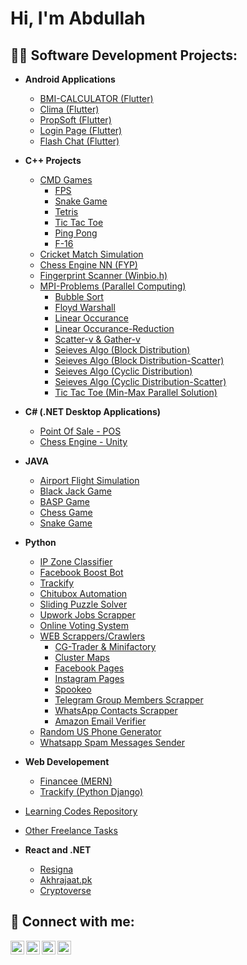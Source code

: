<h1>Hi, I'm Abdullah <br/>

<h2>👨‍💻 Software Development Projects:</h2>

- <b>Android Applications</b>
  - [BMI-CALCULATOR (Flutter)](https://github.com/AbdullahFarooq123/BMI-Calculator--FLutter-)
  - [Clima (Flutter)](https://github.com/AbdullahFarooq123/Clima-Flutter-)
  - [PropSoft (Flutter)](https://github.com/AbdullahFarooq123/PropSoft)
  - [Login Page (Flutter)](https://github.com/AbdullahFarooq123/Login-Page-Flutter)
  - [Flash Chat (Flutter)](https://github.com/AbdullahFarooq123/Flash-Chat)
- <b>C++ Projects</b>
  - [CMD Games](https://github.com/AbdullahFarooq123/Console-Games-C-)
    - [FPS](https://github.com/AbdullahFarooq123/Console-Games-C-/tree/main/CMD%20FPS%20GAME%20(CPP%20VISUAL%20STUDIO))
    - [Snake Game](https://github.com/AbdullahFarooq123/Console-Games-C-/tree/main/SNAKE%20GAME%20(CPP%20VISUAL%20STUDIO))
    - [Tetris](https://github.com/AbdullahFarooq123/Console-Games-C-/tree/main/TETRIS%20GAME%20(CPP%20VISUAL%20STUDIO))
    - [Tic Tac Toe](https://github.com/AbdullahFarooq123/Console-Games-C-/tree/main/TIC%20TAC%20TOE%201%20(CPP%20VISUAL%20STUDIO))
    - [Ping Pong](https://github.com/AbdullahFarooq123/Console-Games-C-/blob/main/ping-pong.cpp)
    - [F-16](https://github.com/AbdullahFarooq123/Console-Games-C-/blob/main/F-16.cpp)
  - [Cricket Match Simulation](https://github.com/AbdullahFarooq123/Cricket-Simulator-Cpp)
  - [Chess Engine NN (FYP)](https://github.com/AbdullahFarooq123/FYP-RL-Chess-Cpp)
  - [Fingerprint Scanner (Winbio.h)](https://github.com/AbdullahFarooq123/Fingerprint-Scanner-Cpp)
  - [MPI-Problems (Parallel Computing)](https://github.com/AbdullahFarooq123/MPI-Cpp)
    - [Bubble Sort](https://github.com/AbdullahFarooq123/MPI-Cpp/blob/main/MPI%202/Bubble%20Sort%20Parellel.cpp)
    - [Floyd Warshall](https://github.com/AbdullahFarooq123/MPI-Cpp/blob/main/MPI%202/Floyd_warshall_algo.cpp)
    - [Linear Occurance](https://github.com/AbdullahFarooq123/MPI-Cpp/blob/main/MPI%202/Linear%20Occurance.cpp)
    - [Linear Occurance-Reduction](https://github.com/AbdullahFarooq123/MPI-Cpp/blob/main/MPI%202/Linear_Occurance_Reduction.cpp)
    - [Scatter-v & Gather-v](https://github.com/AbdullahFarooq123/MPI-Cpp/blob/main/MPI%202/Scatterv%20and%20Gatherv.cpp)
    - [Seieves Algo (Block Distribution)](https://github.com/AbdullahFarooq123/MPI-Cpp/blob/main/MPI%202/Seive's%20Algorithm%20Block%20Scatter.cpp)
    - [Seieves Algo (Block Distribution-Scatter)](https://github.com/AbdullahFarooq123/MPI-Cpp/blob/main/MPI%202/Seive's%20Algorithm%20Block.cpp)
    - [Seieves Algo (Cyclic Distribution)](https://github.com/AbdullahFarooq123/MPI-Cpp/blob/main/MPI%202/Sieve's%20Algorithm%20Cyclic.cpp)
    - [Seieves Algo (Cyclic Distribution-Scatter)](https://github.com/AbdullahFarooq123/MPI-Cpp/blob/main/MPI%202/Seive's%20Algorithm%20Scatter.cpp)
    - [Tic Tac Toe (Min-Max Parallel Solution)](https://github.com/AbdullahFarooq123/MPI-Cpp/blob/main/MPI%202/Tic%20Tac%20Toe%20Sequential%20and%20parallel.cpp)
- <b>C# (.NET Desktop Applications)</b>
  - [Point Of Sale - POS](https://github.com/AbdullahFarooq123/POS-C-sharp-.Net)
  - [Chess Engine - Unity](https://github.com/AbdullahFarooq123/Chess-Engine-Unity-C-)
- <b>JAVA</b>
  - [Airport Flight Simulation](https://github.com/AbdullahFarooq123/Airport-Simulation-Java)
  - [Black Jack Game](https://github.com/AbdullahFarooq123/Blackjack-game-JAVA-)
  - [BASP Game](https://github.com/AbdullahFarooq123/BASP-GAME-JAVA-)
  - [Chess Game](https://github.com/AbdullahFarooq123/Chess-Java)
  - [Snake Game](https://github.com/AbdullahFarooq123/Console-Games-C-/tree/main/SNAKE%20GAME%20(JAVA%20INTELLIJ))
- <b>Python</b>
  - [IP Zone Classifier](https://github.com/AbdullahFarooq123/Zone-Classifier-Python)
  - [Facebook Boost Bot](https://github.com/AbdullahFarooq123/Facebook-BoostBot-Python)
  - [Trackify](https://github.com/AbdullahFarooq123/Trackify-Python)
  - [Chitubox Automation](https://github.com/AbdullahFarooq123/Chitbox-Automation-Python)
  - [Sliding Puzzle Solver](https://github.com/AbdullahFarooq123/Sliding-Puzzle-Python)
  - [Upwork Jobs Scrapper](https://github.com/AbdullahFarooq123/Upwork-Jobs-Scrapper-Selenium)
  - [Online Voting System](https://github.com/AbdullahFarooq123/Online-Voting-System)
  - [WEB Scrappers/Crawlers](https://github.com/AbdullahFarooq123/Web_Scrappers-Selenium)
    - [CG-Trader & Minifactory](https://github.com/AbdullahFarooq123/Web_Scrappers-Selenium/tree/main/3D_Printer_Web_Scraping)
    - [Cluster Maps](https://github.com/AbdullahFarooq123/Web_Scrappers-Selenium/tree/main/Cluster%20Maps%20Scrapper)
    - [Facebook Pages](https://github.com/AbdullahFarooq123/Web_Scrappers-Selenium/tree/main/Facebook%20Pages%20Scrapper)
    - [Instagram Pages](https://github.com/AbdullahFarooq123/Web_Scrappers-Selenium/tree/main/Instagram%20Pages%20Scrapper)
    - [Spookeo](https://github.com/AbdullahFarooq123/Web_Scrappers-Selenium/tree/main/Spookeo%20Scrapper)
    - [Telegram Group Members Scrapper](https://github.com/AbdullahFarooq123/Web_Scrappers-Selenium/tree/main/Telegram%20Group%20Members%20Scrapper)
    - [WhatsApp Contacts Scrapper](https://github.com/AbdullahFarooq123/Web_Scrappers-Selenium/tree/main/WhatsAppContactsScrapper)
    - [Amazon Email Verifier](https://github.com/AbdullahFarooq123/Web_Scrappers-Selenium/tree/main/Amazon%20Email%20Verifier)
  - [Random US Phone Generator](https://github.com/AbdullahFarooq123/Web_Scrappers-Selenium/tree/main/Random%20US%20Phone%20Generator)
  - [Whatsapp Spam Messages Sender](https://github.com/AbdullahFarooq123/Web_Scrappers-Selenium/tree/main/Whatsapp%20Spam%20Messages)
- <b>Web Developement</b>  
  - [Financee (MERN)](https://github.com/AbdullahFarooq123/Financee)
  - [Trackify (Python Django)](https://github.com/AbdullahFarooq123/Trackify-Python/tree/main/Web-App)
- [Learning Codes Repository](https://github.com/AbdullahFarooq123/Random-Repo)
- [Other Freelance Tasks](https://github.com/AbdullahFarooq123/Freelance-Assignments)

- <b>React and .NET</b>
  - [Resigna](https://github.com/AbdullahFarooq123/Resigna)
  - [Akhrajaat.pk](https://github.com/AbdullahFarooq123/Akhrajaat.pk)
  - [Cryptoverse](https://github.com/AbdullahFarooq123/Cryptoverse)

<h2> 🤳 Connect with me:</h2>

[<img align="left" alt="Abdullah Farooq | YouTube" width="22px" src="https://cdn.jsdelivr.net/npm/simple-icons@3.13.0/icons/gmail.svg" />][gmail]
[<img align="left" alt="Abdullah Farooq | LinkedIn" width="22px" src="https://cdn.jsdelivr.net/npm/simple-icons@v3/icons/linkedin.svg" />][linkedin]
[<img align="left" alt="Abdullah Farooq | Twitter" width="22px" src="https://cdn.jsdelivr.net/npm/simple-icons@3.13.0/icons/fiverr.svg" />][fiverr]
[<img align="left" alt="Abdullah Farooq | Instagram" width="22px" src="https://cdn.jsdelivr.net/npm/simple-icons@3.13.0/icons/upwork.svg" />][upwork]

[fiverr]: https://www.fiverr.com/abdullahfaro501
[gmail]: https://mail.google.com/mail/u/0/?view=cm&fs=1&tf=1&to=abdullahfarooq20172018@gmail.com
[upwork]: https://www.upwork.com/freelancers/~01668bb14bcf2efa17
[linkedin]: https://www.linkedin.com/in/abdullah-farooq-9a2959216/

<!--

Here are some ideas to get you started:

- 🔭 I’m currently working on ...
- 🌱 I’m currently learning ...
- 👯 I’m looking to collaborate on ...
- 🤔 I’m looking for help with ...
- 💬 Ask me about ...
- 📫 How to reach me: ...
- 😄 Pronouns: ...
- ⚡ Fun fact: ...
-->
